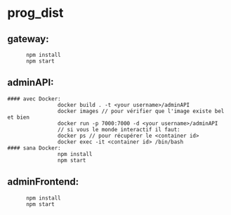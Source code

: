 # prog_dist

## gateway:
          npm install 
          npm start

## adminAPI:
    #### avec Docker:
                    docker build . -t <your username>/adminAPI
                    docker images // pour vérifier que l'image existe bel et bien 
                    docker run -p 7000:7000 -d <your username>/adminAPI
                    // si vous le monde interactif il faut:
                    docker ps // pour récupérer le <container id>
                    docker exec -it <container id> /bin/bash
    #### sana Docker:
                    npm install 
                    npm start

## adminFrontend:
          npm install 
          npm start 
